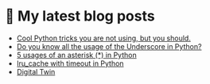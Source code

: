 # 📩 My latest blog posts
<!-- BLOG-POST-LIST:START -->
- [Cool Python tricks you are not using, but you should.](https://hashnode.soumendrak.com/cool-python-tricks-you-are-not-using-but-you-should)
- [Do you know all the usage of the Underscore in Python?](https://hashnode.soumendrak.com/do-you-know-all-the-usage-of-the-underscore-in-python)
- [5 usages of an asterisk (*) in Python](https://hashnode.soumendrak.com/5-usages-of-an-asterisk-in-python)
- [lru_cache with timeout in Python](https://hashnode.soumendrak.com/lrucache-with-timeout-in-python)
- [Digital Twin](https://hashnode.soumendrak.com/digital-twin-introduction)
<!-- BLOG-POST-LIST:END -->


<!--
**soumendrak/soumendrak** is a ✨ _special_ ✨ repository because its `README.md` (this file) appears on your GitHub profile.

Here are some ideas to get you started:

- 🔭 I’m currently working on ...
- 🌱 I’m currently learning ...
- 👯 I’m looking to collaborate on ...
- 🤔 I’m looking for help with ...
- 💬 Ask me about ...
- 📫 How to reach me: ...
- 😄 Pronouns: ...
- ⚡ Fun fact: ...
-->
